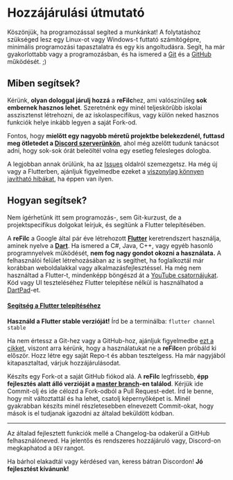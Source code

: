 
# Hozzájárulási útmutató
Köszönjük, ha programozással segíted a munkánkat!
A folytatáshoz szükséged lesz egy Linux-ot vagy Windows-t futtató számítógépre, minimális programozási tapasztalatra és egy kis angoltudásra.
Segít, ha már gyakorlottabb vagy a programozásban, és ha ismered a [Git](https://git-scm.com/) és a [GitHub](https://github.com/) működését. ;)

## Miben segítsek?
Kérünk, **olyan dologgal járulj hozzá** a **reFilc**hez, ami valószínűleg **sok embernek hasznos lehet**. Szeretnénk egy minél teljeskörűbb iskolai asszisztenst létrehozni, de az iskolaspecifikus, vagy külön neked hasznos funkciók helye inkább legyen a saját Fork-od.

Fontos, hogy **mielőtt egy nagyobb méretű projektbe belekezdenél, futtasd meg ötletedet a [Discord szerverünkön](https://dc.refilc.hu/)**, ahol még azelőtt tudunk tanácsot adni, hogy sok-sok órát beleöltél volna egy esetleg felesleges dologba.

A legjobban annak örülünk, ha az [Issues](https://github.com/refilc/naplo/issues) oldalról szemezgetsz. Ha még új vagy a Flutterben, ajánljuk figyelmedbe ezeket a [viszonylag könnyen javítható hibákat](https://github.com/refilc/naplo/issues?q=is%3Aopen+is%3Aissue+label%3A%22good+first+issue%22), ha éppen van ilyen.

## Hogyan segítsek?
Nem ígérhetünk itt sem programozás-, sem Git-kurzust, de a projektspecifikus dolgokat leírjuk, és segítünk a Flutter telepítésében.

A **reFilc** a Google által pár éve létrehozott **[Flutter](https://flutter.dev/)** keretrendszert használja, aminek nyelve a **[Dart](https://dart.dev/)**. Ha ismered a C#, Java, C++, vagy egyéb hasonló programnyelvek működését, **nem fog nagy gondot okozni a használata.** A felhasználói felület létrehozásában az is segíthet, ha foglalkoztál már korábban weboldalakkal vagy alkalmazásfejlesztéssel.
Ha még nem használtad a Flutter-t, mindenképp böngészd át a [YouTube csatornájukat](https://www.youtube.com/channel/UCwXdFgeE9KYzlDdR7TG9cMw).
Kód vagy UI teszteléséhez Flutter telepítése nélkül is használhatod a [DartPad](https://dartpad.dev/)-et.

#### [Segítség a Flutter telepítéséhez](https://docs.flutter.dev/get-started/install)
**Használd a Flutter stable verzióját!** Írd be a terminálba: `flutter channel stable`

Ha nem értessz a Git-hez vagy a GitHub-hoz, ajánljuk figyelmedbe [ezt a cikket](https://medium.com/envienta-magyarorsz%C3%A1g/git-%C3%A9s-github-gyorstalpal%C3%B3-f2d78a732deb), viszont arra kérünk, hogy a használatukat ne a **reFilc**en próbáld ki először. Hozz létre egy saját Repo-t és abban tesztelgess. Ha már nagyjából kitapasztaltad, várjuk hozzájárulásodat.

Készíts egy Fork-ot a saját GitHub fiókod alá.
A **reFilc** legfrissebb, **épp fejlesztés alatt álló verzióját a [master branch](https://github.com/refilc/naplo/tree/master)-en találod**. Kérjük ide Commit-olj és ide célozd a Fork-odból a Pull Request-edet. Írd le benne, hogy mit változtattál és ha lehet, csatolj képernyőképet is.
Minél gyakrabban készíts minél részletesebben elnevezett Commit-okat, hogy mások is el tudjanak igazodni az általad beküldött kódban.

---

Az általad fejlesztett funkciók mellé a Changelog-ba odakerül a GitHub felhasználóneved.
Ha jelentős és rendszeres hozzájáruló vagy, Discord-on megkaphatod a `DEV` rangot.

Ha bárhol elakadtál vagy kérdésed van, keress bátran Discordon!
**Jó fejlesztést kívánunk!**
